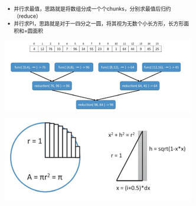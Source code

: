 - 并行求最值，思路就是将数组分成一个个chunks，分别求最值后归约（reduce）
- 并行求PI，思路就是对于一四分之一圆，将其视为无数个小长方形，长方形面积和=圆面积

![reduce](reduce.jpg)

![PI](PI.jpg)

